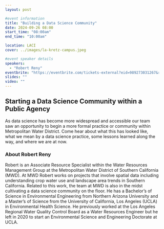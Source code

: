 ```yaml
---
layout: post

#event information
title: "Building a Data Science Community"
date: 2024-09-26 08:00
start_time: "08:00am"
end_time: "10:00am"

location: LACI
cover: ../images/la-kretz-campus.jpeg

#event speaker details
speakers:
  - "Robert Reny"
eventbrite: "https://eventbrite.com/tickets-external?eid=989273031267&ref=etckt"
slides: ""
video: ""
---
```


## Starting a Data Science Community within a Public Agency

As data science has become more widespread and accessible our team saw an opportunity to begin a more formal practice or community within Metropolitan Water District. Come hear about what this has looked like, what we mean by a data science practice, some lessons learned along the way, and where we are at now.

### About Robert Reny

Robert is an Associate Resource Specialist within the Water Resources Management Group at the Metropolitan Water District of Southern California (MWD). At MWD Robert works on projects that involve spatial data including understanding crop water use and landscape area trends in Southern California. Related to this work, the team at MWD is also in the midst cultivating a data science community on the floor. He has a Bachelor’s of Science in Environmental Engineering from Northern Arizona University and a Master’s of Science from the University of California, Los Angeles (UCLA) in Environmental Health Science. He previously worked at the Los Angeles Regional Water Quality Control Board as a Water Resources Engineer but he left in 2020 to start an Environmental Science and Engineering Doctorate at UCLA.
